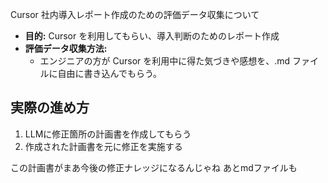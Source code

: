 Cursor 社内導入レポート作成のための評価データ収集について

- **目的:** Cursor を利用してもらい、導入判断のためのレポート作成
- **評価データ収集方法:**
    - エンジニアの方が Cursor を利用中に得た気づきや感想を、.md ファイルに自由に書き込んでもらう。

## 実際の進め方

1. LLMに修正箇所の計画書を作成してもらう
2. 作成された計画書を元に修正を実施する

この計画書がまあ今後の修正ナレッジになるんじゃね
あとmdファイルも
